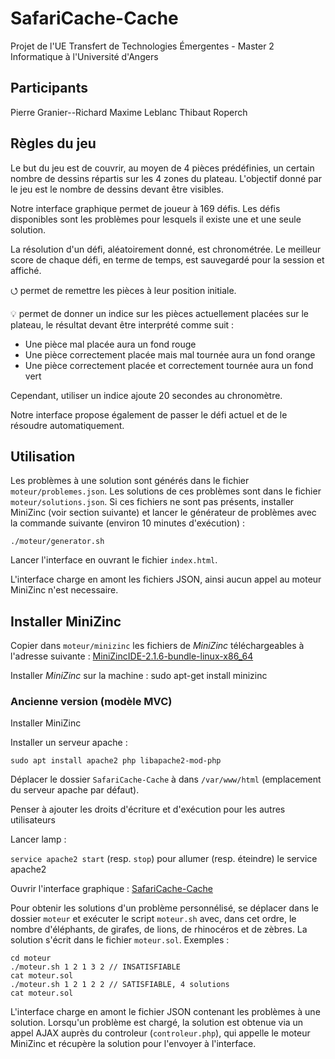 # SafariCache-Cache

Projet de l'UE Transfert de Technologies Émergentes - Master 2 Informatique à l'Université d'Angers

## Participants

Pierre Granier--Richard
Maxime Leblanc
Thibaut Roperch

## Règles du jeu

Le but du jeu est de couvrir, au moyen de 4 pièces prédéfinies, un certain nombre de dessins répartis sur les 4 zones du plateau. L'objectif donné par le jeu est le nombre de dessins devant être visibles.


Notre interface graphique permet de joueur à 169 défis. Les défis disponibles sont les problèmes pour lesquels il existe une et une seule solution.

La résolution d'un défi, aléatoirement donné, est chronométrée. Le meilleur score de chaque défi, en terme de temps, est sauvegardé pour la session et affiché.

⭯ permet de remettre les pièces à leur position initiale.

💡 permet de donner un indice sur les pièces actuellement placées sur le plateau, le résultat devant être interprété comme suit :
* Une pièce mal placée aura un fond rouge
* Une pièce correctement placée mais mal tournée aura un fond orange
* Une pièce correctement placée et correctement tournée aura un fond vert

Cependant, utiliser un indice ajoute 20 secondes au chronomètre.

Notre interface propose également de passer le défi actuel et de le résoudre automatiquement.

## Utilisation

Les problèmes à une solution sont générés dans le fichier `moteur/problemes.json`. Les solutions de ces problèmes sont dans le fichier `moteur/solutions.json`. Si ces fichiers ne sont pas présents, installer MiniZinc (voir section suivante) et lancer le générateur de problèmes avec la commande suivante (environ 10 minutes d'exécution) :

    ./moteur/generator.sh

Lancer l'interface en ouvrant le fichier `index.html`.

L'interface charge en amont les fichiers JSON, ainsi aucun appel au moteur MiniZinc n'est necessaire.

## Installer MiniZinc

Copier dans `moteur/minizinc` les fichiers de _MiniZinc_ téléchargeables à l'adresse suivante :
[MiniZincIDE-2.1.6-bundle-linux-x86_64](https://github.com/MiniZinc/MiniZincIDE/releases/download/2.1.6/MiniZincIDE-2.1.6-bundle-linux-x86_64.tgz)

Installer _MiniZinc_ sur la machine :
    sudo apt-get install minizinc

### Ancienne version (modèle MVC)

Installer MiniZinc

Installer un serveur apache :

    sudo apt install apache2 php libapache2-mod-php

Déplacer le dossier `SafariCache-Cache` à dans `/var/www/html` (emplacement du serveur apache par défaut).

Penser à ajouter les droits d'écriture et d'exécution pour les autres utilisateurs

Lancer lamp :

`service apache2 start` (resp. `stop`) pour allumer (resp. éteindre) le service apache2

Ouvrir l'interface graphique :
[SafariCache-Cache](http://localhost/SafariCache-Cache/)

Pour obtenir les solutions d'un problème personnélisé, se déplacer dans le dossier `moteur` et exécuter le script `moteur.sh` avec, dans cet ordre, le nombre d'éléphants, de girafes, de lions, de rhinocéros et de zèbres. La solution s'écrit dans le fichier `moteur.sol`. Exemples :

    cd moteur
    ./moteur.sh 1 2 1 3 2 // INSATISFIABLE
    cat moteur.sol
    ./moteur.sh 1 2 1 2 2 // SATISFIABLE, 4 solutions
    cat moteur.sol

L'interface charge en amont le fichier JSON contenant les problèmes à une solution. Lorsqu'un problème est chargé, la solution est obtenue via un appel AJAX auprès du controleur (`controleur.php`), qui appelle le moteur MiniZinc et récupère la solution pour l'envoyer à l'interface.
